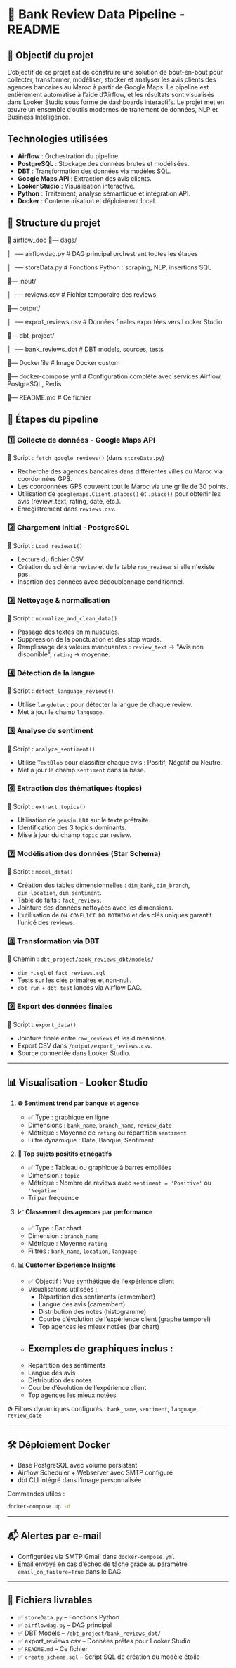 # 🏦 Bank Review Data Pipeline - README

## 📌 Objectif du projet
L’objectif de ce projet est de construire une solution de bout-en-bout pour collecter, transformer, modéliser, stocker et analyser les avis clients des agences bancaires au Maroc à partir de Google Maps. Le pipeline est entièrement automatisé à l’aide d’Airflow, et les résultats sont visualisés dans Looker Studio sous forme de dashboards interactifs. Le projet met en œuvre un ensemble d’outils modernes de traitement de données, NLP et Business Intelligence.

##  Technologies utilisées
- **Airflow** : Orchestration du pipeline.
- **PostgreSQL** : Stockage des données brutes et modélisées.
- **DBT** : Transformation des données via modèles SQL.
- **Google Maps API** : Extraction des avis clients.
- **Looker Studio** : Visualisation interactive.
- **Python** : Traitement, analyse sémantique et intégration API.
- **Docker** : Conteneurisation et déploiement local.



## 📁 Structure du projet

📆 airflow_doc
🔼— dags/

│   ├— airflowdag.py # DAG principal orchestrant toutes les étapes

│   └— storeData.py             # Fonctions Python : scraping, NLP, insertions SQL

🔼— input/

│   └— reviews.csv              # Fichier temporaire des reviews

🔼— output/

│   └— export_reviews.csv       # Données finales exportées vers Looker Studio

🔼— dbt_project/

│   └— bank_reviews_dbt         # DBT models, sources, tests

🔼— Dockerfile                   # Image Docker custom

🔼— docker-compose.yml          # Configuration complète avec services Airflow, PostgreSQL, Redis

🔼— README.md                    # Ce fichier


## 🔁 Étapes du pipeline

### 1️⃣ Collecte de données - Google Maps API
📍 Script : `fetch_google_reviews()` (dans `storeData.py`)
- Recherche des agences bancaires dans différentes villes du Maroc via coordonnées GPS.
- Les coordonnées GPS couvrent tout le Maroc via une grille de 30 points.
- Utilisation de `googlemaps.Client.places()` et `.place()` pour obtenir les avis (review_text, rating, date, etc.).
- Enregistrement dans `reviews.csv`.

### 2️⃣ Chargement initial - PostgreSQL
📍 Script : `Load_reviews1()`
- Lecture du fichier CSV.
- Création du schéma `review` et de la table `raw_reviews` si elle n'existe pas.
- Insertion des données avec dédoublonnage conditionnel.

### 3️⃣ Nettoyage & normalisation
📍 Script : `normalize_and_clean_data()`
- Passage des textes en minuscules.
- Suppression de la ponctuation et des stop words.
- Remplissage des valeurs manquantes : `review_text` → "Avis non disponible", `rating` → moyenne.

### 4️⃣ Détection de la langue
📍 Script : `detect_language_reviews()`
- Utilise `langdetect` pour détecter la langue de chaque review.
- Met à jour le champ `language`.

### 5️⃣ Analyse de sentiment
📍 Script : `analyze_sentiment()`
- Utilise `TextBlob` pour classifier chaque avis : Positif, Négatif ou Neutre.
- Met à jour le champ `sentiment` dans la base.

### 6️⃣ Extraction des thématiques (topics)
📍 Script : `extract_topics()`
- Utilisation de `gensim.LDA` sur le texte prétraité.
- Identification des 3 topics dominants.
- Mise à jour du champ `topic` par review.

### 7️⃣ Modélisation des données (Star Schema)
📍 Script : `model_data()`
- Création des tables dimensionnelles : `dim_bank`, `dim_branch`, `dim_location`, `dim_sentiment`.
- Table de faits : `fact_reviews`.
- Jointure des données nettoyées avec les dimensions.
- L’utilisation de `ON CONFLICT DO NOTHING` et des clés uniques garantit l’unicé des reviews.


### 8️⃣ Transformation via DBT
📍 Chemin : `dbt_project/bank_reviews_dbt/models/`
- `dim_*.sql` et `fact_reviews.sql`
- Tests sur les clés primaires et non-null.
- `dbt run` + `dbt test` lancés via Airflow DAG.

### 9️⃣ Export des données finales
📍 Script : `export_data()`
- Jointure finale entre `raw_reviews` et les dimensions.
- Export CSV dans `/output/export_reviews.csv`.
- Source connectée dans Looker Studio.

---

## 📊 Visualisation - Looker Studio

1. **🌐 Sentiment trend par banque et agence**
   - ✅ Type : graphique en ligne
   - Dimensions : `bank_name`, `branch_name`, `review_date`
   - Métrique : Moyenne de `rating` ou répartition `sentiment`
   - Filtre dynamique : Date, Banque, Sentiment

2. **🎡 Top sujets positifs et négatifs**
   - ✅ Type : Tableau ou graphique à barres empilées
   - Dimension : `topic`
   - Métrique : Nombre de reviews avec `sentiment = 'Positive'` ou `'Negative'`
   - Tri par fréquence

3. **📈 Classement des agences par performance**
   - ✅ Type : Bar chart
   - Dimension : `branch_name`
   - Métrique : Moyenne `rating`
   - Filtres : `bank_name`, `location`, `language`

4. **📊 Customer Experience Insights**
   - ✅ Objectif : Vue synthétique de l'expérience client
   - Visualisations utilisées :
     - Répartition des sentiments (camembert)
     - Langue des avis (camembert)
     - Distribution des notes (histogramme)
     - Courbe d’évolution de l’expérience client (graphe temporel)
     - Top agences les mieux notées (bar chart)
   - ## Exemples de graphiques inclus :
    - Répartition des sentiments
    - Langue des avis
    - Distribution des notes
    - Courbe d’évolution de l’expérience client
    - Top agences les mieux notées

⚙️ Filtres dynamiques configurés : `bank_name`, `sentiment`, `language`, `review_date`

---

## 🛠️ Déploiement Docker
- Base PostgreSQL avec volume persistant
- Airflow Scheduler + Webserver avec SMTP configuré
- dbt CLI intégré dans l’image personnalisée

Commandes utiles :
```bash
docker-compose up -d
```

---

## 📬 Alertes par e-mail
- Configurées via SMTP Gmail dans `docker-compose.yml`
- Email envoyé en cas d’échec de tâche grâce au paramètre `email_on_failure=True` dans le DAG

---

## 📝 Fichiers livrables
- ✅ `storeData.py` – Fonctions Python
- ✅ `airflowdag.py` – DAG principal
- ✅ DBT Models – `/dbt_project/bank_reviews_dbt/`
- ✅ export_reviews.csv – Données prêtes pour Looker Studio
- ✅ `README.md` – Ce fichier
- ✅ `create_schema.sql` – Script SQL de création du modèle étoile 


